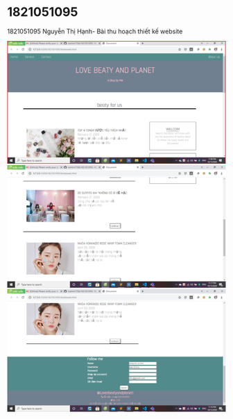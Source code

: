 # 1821051095
1821051095 Nguyễn Thị Hạnh- Bài thu hoạch thiết kế website

![alt text](img\ketqua(0).png "Title")
![alt text](img\ketqua(1).png "Title")
![alt text](img\ketqua(2).png "Title")